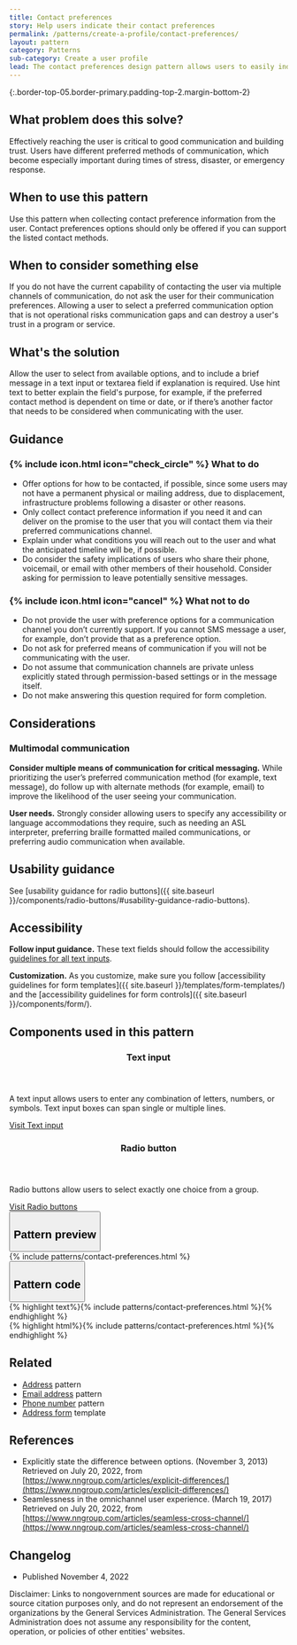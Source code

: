 ```yaml
---
title: Contact preferences
story: Help users indicate their contact preferences
permalink: /patterns/create-a-profile/contact-preferences/
layout: pattern
category: Patterns
sub-category: Create a user profile
lead: The contact preferences design pattern allows users to easily indicate how they would like to be contacted in the future. 
---
```

<div></div>

{:.border-top-05.border-primary.padding-top-2.margin-bottom-2}

## What problem does this solve?
Effectively reaching the user is critical to good communication and building trust. Users have different preferred methods of communication, which become especially important during times of stress, disaster, or emergency response.

## When to use this pattern 
Use this pattern when collecting contact preference information from the user. Contact preferences options should only be offered if you can support the listed contact methods.

## When to consider something else
If you do not have the current capability of contacting the user via multiple channels of communication, do not ask the user for their communication preferences. Allowing a user to select a preferred communication option that is not operational risks communication gaps and can destroy a user's trust in a program or service.

## What's the solution
Allow the user to select from available options, and to include a brief message in a text input or textarea field if explanation is required. Use hint text to better explain the field's purpose, for example, if the preferred contact method is dependent on time or date, or if there’s another factor that needs to be considered when communicating with the user.

## Guidance

<div class="grid-row grid-gap-3">
  <div class="tablet:grid-col-5">
    <div class="do-dont">
      <div class="do-dont__do">
        <h3 class="do-dont__heading">
          {% include icon.html icon="check_circle" %}
          What to do
        </h3>
        <div class="do-dont__content">
          <ul>
            <li>Offer options for how to be contacted, if possible, since some users may not have a permanent physical or mailing address, due to displacement, infrastructure problems following a disaster or other reasons.</li>
            <li>Only collect contact preference information if you need it and can deliver on the promise to the user that you will contact them via their preferred communications channel.</li>
            <li>Explain under what conditions you will reach out to the user and what the anticipated timeline will be, if possible.</li>
            <li>Do consider the safety implications of users who share their phone, voicemail, or email with other members of their household. Consider asking for permission to leave potentially sensitive messages.</li>
          </ul> 
        </div>
      </div>
    </div>
  </div>
  <div class="tablet:grid-col-5">
    <div class="do-dont__dont">
      <h3 class="do-dont__heading">
        {% include icon.html icon="cancel" %}
        What not to do
      </h3>
      <div class="do-dont__content">
          <ul>
            <li>Do not provide the user with preference options for a communication channel you don’t currently support. If you cannot SMS message a user, for example, don’t provide that as a preference option.</li>
            <li>Do not ask for preferred means of communication if you will not be communicating with the user.</li>
            <li>Do not assume that communication channels are private unless explicitly stated through permission-based settings or in the message itself.</li>
            <li>Do not make answering this question required for form completion.</li>
          </ul>
      </div>
    </div>
  </div>
</div>

## Considerations
### Multimodal communication
<strong>Consider multiple means of communication for critical messaging.</strong> While prioritizing the user’s preferred communication method (for example, text message), do follow up with alternate methods (for example, email) to improve the likelihood of the user seeing your communication.

<strong>User needs.</strong> Strongly consider allowing users to specify any accessibility or language accommodations they require, such as needing an ASL interpreter, preferring braille formatted mailed communications, or preferring audio communication when available.

## Usability guidance

See [usability guidance for radio buttons]({{ site.baseurl }}/components/radio-buttons/#usability-guidance-radio-buttons). 


## Accessibility 

<strong>Follow input guidance.</strong> These text fields should follow the accessibility  <a href="{{ site.baseurl }}/components/text-input/">guidelines for all text inputs</a>. 

<strong>Customization.</strong> As you customize, make sure you follow [accessibility guidelines for form templates]({{ site.baseurl }}/templates/form-templates/) and the [accessibility guidelines for form controls]({{ site.baseurl }}/components/form/).


## Components used in this pattern

<div class="usa-card-group flex-row margin-top-2">
  <div
  class="usa-card site-component-card grid-col-4 tablet:grid-col-4 margin-bottom-2"
  role="region"
  aria-atomic="true"
  aria-label="Visit text input component"
  data-meta="Visit text input component">
    <div class="usa-card__container">
      <header class="usa-card__header">
        <h3 class="usa-card__heading font-lang-lg">Text input</h3>
      </header>
      <div class="usa-card__body font-lang-sm">
        <p>A text input allows users to enter any combination of letters, numbers, or symbols. Text input boxes can span single or multiple lines.</p>
        <a href="{{ site.baseurl }}/components/text-input/">Visit Text input</a>
      </div>
    </div>
  </div>
  <div
  class="usa-card site-component-card grid-col-4 tablet:grid-col-4 margin-bottom-2"
  role="region"
  aria-atomic="true"
  aria-label="Visit radio button component"
  data-meta="Visit Toggle">
    <div class="usa-card__container">
      <header class="usa-card__header">
        <h3 class="usa-card__heading font-lang-lg">Radio button</h3>
      </header>
      <div class="usa-card__body font-lang-sm">
        <p>Radio buttons allow users to select exactly one choice from a group.</p>
        <a href="{{ site.baseurl }}/components/radio-buttons/">Visit Radio buttons</a>
      </div>
    </div>
  </div>  
</div>

<div class="usa-accordion usa-accordion--bordered site-accordion-code site-component-preview">
  <button class="usa-accordion__button" aria-controls="accordion-preview" aria-expanded="true"><h2 id="pattern-preview">Pattern preview</h2></button>
  <div id="accordion-preview" class="usa-accordion__content">
    {% include patterns/contact-preferences.html %}
  </div>
</div>
<div class="usa-accordion usa-accordion--bordered site-accordion-code site-component-preview">
  <button class="usa-accordion__button" aria-controls="accordion-code" aria-expanded="false"><h2 id="pattern-code">Pattern code</h2></button>
  <div id="accordion-code" class="usa-accordion__content highlight-code">
    <div class="usa-sr-only">
     {% highlight text%}{% include patterns/contact-preferences.html %}{% endhighlight %}
    </div>
    {% highlight html%}{% include patterns/contact-preferences.html %}{% endhighlight %}
  </div>
</div>

## Related

- <a href="{{ site.baseurl }}/patterns/create-a-profile/address">Address</a> pattern
- <a href="{{ site.baseurl }}/patterns/create-a-profile/email-address">Email address</a> pattern
- <a href="{{ site.baseurl }}/patterns/create-a-profile/phone-number">Phone number</a> pattern
- <a href="{{ site.baseurl }}/templates/form-templates/address-form/">Address form</a> template

## References
- Explicitly state the difference between options. (November 3, 2013) Retrieved on July 20, 2022, from [https://www.nngroup.com/articles/explicit-differences/](https://www.nngroup.com/articles/explicit-differences/)
- Seamlessness in the omnichannel user experience. (March 19, 2017) Retrieved on July 20, 2022, from [https://www.nngroup.com/articles/seamless-cross-channel/](https://www.nngroup.com/articles/seamless-cross-channel/)

## Changelog
- Published November 4, 2022

Disclaimer: Links to nongovernment sources are made for educational or source citation purposes only, and do not represent an endorsement of the organizations by the General Services Administration. The General Services Administration does not assume any responsibility for the content, operation, or policies of other entities' websites.